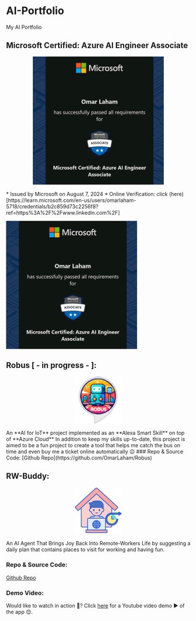 # AI-Portfolio
My AI Portfolio

## Microsoft Certified: Azure AI Engineer Associate
<p align="center">
    <img src="imgs/Microsoft-Certified-AI-102.png" alt="Microsoft Certified: Azure AI Engineer Associate" />
</p>
* Issued by Microsoft on August 7, 2024
* Online Verification: click (here)[https://learn.microsoft.com/en-us/users/omarlaham-5718/credentials/b2c859d73c2256f8?ref=https%3A%2F%2Fwww.linkedin.com%2F]

 ![Microsoft Certified: Azure AI Engineer Associate](imgs/Microsoft-Certified-AI-102.png)

## Robus [ - in progress - ]:
<p align="center">
    <img src="imgs/robus_logo.png" width="128" height="128" alt="Robus" />
</p>
An **AI for IoT** project implemented as an **Alexa Smart Skill** on top of **Azure Cloud**
In addition to keep my skills up-to-date, this project is aimed to be a fun project to create a tool that helps me catch the bus on time and even buy me a ticket online automatically 😉
### Repo & Source Code:
[Github Repo](https://github.com/OmarLaham/Robus)

## RW-Buddy:
<p align="center">
    <img src="imgs/rw_buddy_logo.png" width="128" height="128" alt="RW-Buddy" />
</p>
An AI Agent That Brings Joy Back Into Remote-Workers Life by suggesting a daily plan that contains places to visit for working and having fun.

### Repo & Source Code:
[Github Repo](https://github.com/OmarLaham/RW-Buddy)
### Demo Video:
Would like to watch in action 🤩? Click [here](https://youtu.be/fnhrjF15kyQ) for a Youtube video demo ▶️ of the app 😊.
